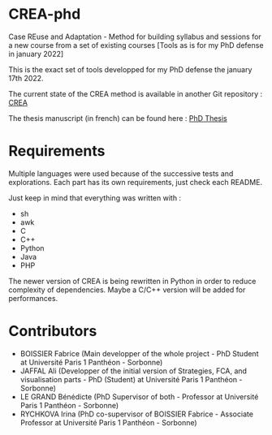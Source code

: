 # CREA-phd
Case REuse and Adaptation - Method for building syllabus and sessions for a new course from a set of existing courses [Tools as is for my PhD defense in january 2022]

This is the exact set of tools developped for my PhD defense the january 17th 2022.

The current state of the CREA method is available in another Git repository : [CREA](https://github.com/metalbobinou/CREA)

The thesis manuscript (in french) can be found here : [PhD Thesis](https://theses.hal.science/tel-03774087v1)


# Requirements
Multiple languages were used because of the successive tests and explorations.
Each part has its own requirements, just check each README.

Just keep in mind that everything was written with :
- sh
- awk
- C
- C++
- Python
- Java
- PHP

The newer version of CREA is being rewritten in Python in order to reduce complexity of dependencies.
Maybe a C/C++ version will be added for performances.


# Contributors
- BOISSIER Fabrice (Main developper of the whole project - PhD Student at Université Paris 1 Panthéon - Sorbonne)
- JAFFAL Ali (Developper of the initial version of Strategies, FCA, and visualisation parts - PhD (Student) at Université Paris 1 Panthéon - Sorbonne)
- LE GRAND Bénédicte (PhD Supervisor of both - Professor at Université Paris 1 Panthéon - Sorbonne)
- RYCHKOVA Irina (PhD co-supervisor of BOISSIER Fabrice - Associate Professor at Université Paris 1 Panthéon - Sorbonne)

